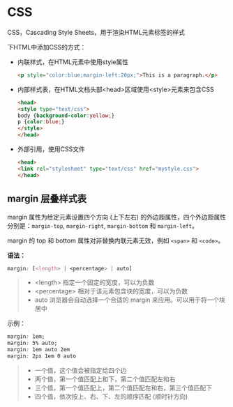 # CSS

CSS，Cascading Style Sheets，用于渲染HTML元素标签的样式

下HTML中添加CSS的方式：

- 内联样式，在HTML元素中使用style属性

  ```html
  <p style="color:blue;margin-left:20px;">This is a paragraph.</p>
  ```

- 内部样式表，在HTML文档头部\<head>区域使用\<style>元素来包含CSS

  ```html
  <head>
  <style type="text/css">
  body {background-color:yellow;}
  p {color:blue;}
  </style>
  </head>
  ```

- 外部引用，使用CSS文件

  ```html
  <head>
  <link rel="stylesheet" type="text/css" href="mystyle.css">
  </head>
  ```

  

## margin 层叠样式表

margin 属性为给定元素设置四个方向 (上下左右) 的外边距属性，四个外边距属性分别是：`margin-top`, `margin-right`, `margin-bottom` 和 `margin-left`。

margin 的 top 和 bottom 属性对非替换内联元素无效，例如 `<span>` 和 `<code>`。

**语法：**

```css
margin: [<length> | <percentage> | auto]
```

> - \<length> 指定一个固定的宽度，可以为负数
> - \<percentage> 相对于该元素包含块的宽度，可以为负数
> - auto 浏览器会自动选择一个合适的 margin 来应用。可以用于将一个块居中

示例：

```css
margin: 1em;
margin: 5% auto;
margin: 1em auto 2em
margin: 2px 1em 0 auto
```

> - 一个值，这个值会被指定给四个边
> - 两个值，第一个值匹配上和下，第二个值匹配左和右
> - 三个值，第一个值匹配上，第二个值匹配左和右，第三个值匹配下
> - 四个值，依次按上、右、下、左的顺序匹配 (顺时针方向)